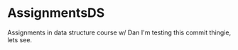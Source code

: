 # AssignmentsDS
Assignments in data structure course w/ Dan
I'm testing this commit thingie, lets see.
